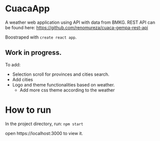 # CuacaApp
A weather web application using API with data from BMKG.
REST API can be found here: https://github.com/renomureza/cuaca-gempa-rest-api

Boostraped with `create react app`.


## Work in progress.

To add:
- Selection scroll for provinces and cities search.
 - Add cities 
- Logo and theme functionalities based on weather.
  - Add more css theme according to the weather 

# How to run 
In the project directory, run:
`npm start`

open https://localhost:3000 to view it. 
